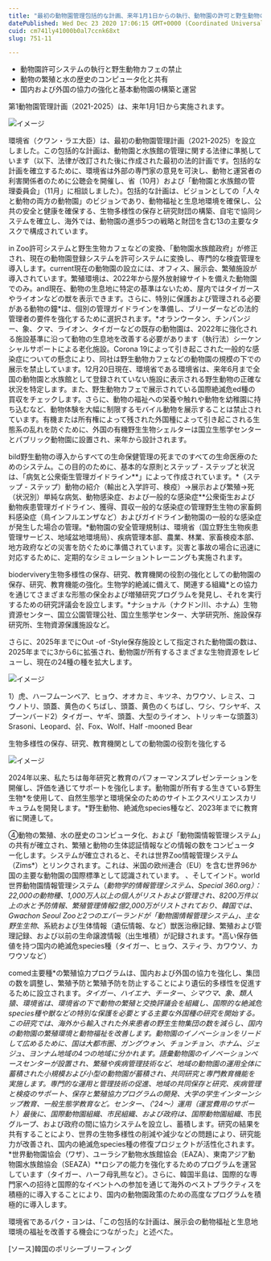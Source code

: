 ```yaml
---
title: "最初の動物園管理包括的な計画、来年1月1日からの執行、動物園の許可と野生動物のカフェの変換など。"
datePublished: Wed Dec 23 2020 17:06:15 GMT+0000 (Coordinated Universal Time)
cuid: cm741ly41000b0al7ccnk68xt
slug: 751-11

---
```



- 動物園許可システムの執行と野生動物カフェの禁止
- 動物の繁殖と水の歴史のコンピュータ化と共有
- 国内および外国の協力の強化と基本動物園の構築と運営

第1動物園管理計画（2021-2025）は、来年1月1日から実施されます。

![イメージ](https://cdn.hashnode.com/res/hashnode/image/upload/v1739493646210/c9564d37-d971-4584-bf23-1159fa4b402e.webp)

環境省（クワン・ラエ大臣）は、最初の動物園管理計画（2021-2025）を設立しました。この包括的な計画は、動物園と水族館の管理に関する法律に準拠しています（以下、法律が改訂された後に作成された最初の法的計画です。包括的な計画を確立するために、環境省は外部の専門家の意見を可決し、動物と運営者の利害関係者のために公聴会を開催し、省（10月）および「動物園と水族館の管理委員会」（11月」に相談しました）。包括的な計画は、ビジョンとしての「人々と動物の両方の動物園」のビジョンであり、動物福祉と生息地環境を確保し、公共の安全と健康を確保する、生物多様性の保存と研究財団の構築、自宅で協同システムを確立し、海外では、動物園の進歩5つの戦略と財団を含む13の主要なタスクで構成されています。

in Zoo許可システムと野生生物カフェなどの変換、「動物園水族館政府」が修正され、現在の動物園登録システムを許可システムに変換し、専門的な検査管理を導入します。current現在の動物園の設立には、オフィス、展示会、繁殖施設が導入されています。繁殖環境は、2022年から屋外放射線サイトを備えた動物園でのみ。and現在、動物の生息地に特定の基準はないため、屋内ではタイガースやライオンなどの獣を表示できます。さらに、特別に保護および管理される必要がある動物の鐘*は、個別の管理ガイドラインを準備し、ブリーダーなどの法的管理者の要件を強化するために選択されます。*オランウータン、チンパンジー、象、クマ、ライオン、タイガーなどの既存の動物園は、2022年に強化される施設基準に沿って動物の生息地を改善する必要があります（執行法）シーケンシャルサポートによる老化施設。Corona 19によって引き起こされた一般的な感染症についての懸念により、同社は野生動物カフェなどの動物園の規模の下での展示を禁止しています。12月20日現在、環境省である環境省は、来年6月まで全国の動物園と水族館として登録されていない施設に表示される野生動物の正確な状況を特定します。また、野生動物カフェで展示されている国際絶滅危ed種の買収をチェックします。さらに、動物の福祉への栄養や触れや動物を幼稚園に持ち込むなど、動物体験を大幅に制限するモバイル動物を展示することは禁止されています。有機または所有権によって残された外国種によって引き起こされる生態系の乱れを防ぐために、外国の有機野生生物シェルターは国立生態学センターとパブリック動物園に設置され、来年から設計されます。

bild野生動物の導入からすべての生命保健管理の死までのすべての生命医療のためのシステム。この目的のために、基本的な原則とステップ - ステップと状況は、「病気と公衆衛生管理ガイドライン**」によって作成されています。*（ステップ - ステップ）動物の紹介（輸出と入学許可、検疫）→展示および繁殖→死（状況別）単純な病気、動物感染症、および一般的な感染症**公衆衛生および動物疾患管理ガイドライン、獲得、買収一般的な感染症の管理野生生物の家畜飼料感染症（鳥インフルエンザなど）およびガイドライン動物園の一般的な感染症が発生した場合の管理。*動物園の安全管理規制は、環境省（国立野生生物疾患管理サービス、地域盆地環境局）、疾病管理本部、農業、林業、家畜検疫本部、地方政府などの災害を防ぐために準備されています。災害と事故の場合に迅速に対応するために、定期的なシミュレーショントレーニングも実施されます。

biodervivery生物多様性の保存、研究、教育機関の役割の強化としての動物園の保存、研究、教育機能の強化。生物学的絶滅に備えて、関連する組織*との協力を通じてさまざまな形態の保全および増殖研究プログラムを発見し、それを実行するための研究評議会を設立します。*ナショナル（ナクドン川、ホナム）生物資源センター、国立公園管理公社、国立生態学センター、大学研究所、施設保存研究所、生物資源保護施設など。

さらに、2025年までにOut -of -Style保存施設として指定された動物園の数は、2025年までに3から6に拡張され、動物園が所有するさまざまな生物資源をレビューし、現在の24種の種を拡大します。

![イメージ](https://cdn.hashnode.com/res/hashnode/image/upload/v1739493649158/75024a09-75d9-47ae-8f4a-5e258452be2e.png)

1）虎、ハーフムーンベア、ヒョウ、オオカミ、キツネ、カワウソ、レミス、コウノトリ、頭蓋、黄色のくちばし、頭蓋、黄色のくちばし、ワシ、ワシヤギ、スプーンバード2）タイガー、ヤギ、頭蓋、大型のライオン、トリッキーな頭蓋3）Srasoni、Leopard、삵、Fox、Wolf、Half -mooned Bear

生物多様性の保存、研究、教育機関としての動物園の役割を強化する

![イメージ](https://cdn.hashnode.com/res/hashnode/image/upload/v1739493652674/e272fef8-1b50-469b-bdcd-91fb5e3b4f5c.jpeg)

2024年以来、私たちは毎年研究と教育のパフォーマンスプレゼンテーションを開催し、評価を通じてサポートを強化します。動物園が所有する生きている野生生物*を使用して、自然生態学と環境保全のためのサイトエクスペリエンスカリキュラムを開発します。*野生動物、絶滅危species種など、2023年までに教育省に関連して。

④動物の繁殖、水の歴史のコンピュータ化、および「動物園情報管理システム」の共有が確立され、繁殖と動物の生体認証情報などの情報の数をコンピューター化します。システムが確立されると、それは世界Zoo情報管理システム（Zims*）とリンクされます。これは、米国の欧州連合（EU）を含む世界96か国の主要な動物園の国際標準として認識されています。 、そしてインド。world世界動物園情報管理システム（*動物学的情報管理システム、Special 360.org）：22,000の動物種、1,000万人以上の個人がリストおよび管理され、8200万件以上の水と予防情報、繁殖管理情報2億2,000万がリストされており、韓国では、Gwachon Seoul Zooと2つのエバーランドが「動物園情報管理システム」、主な野生生物*、系統および生体情報（遺伝情報、など）獣医治療記録、繁殖および管理記録、および以前の生命譲渡情報（出生堆積）が記録されます。*高い保存価値を持つ国内の絶滅危species種（タイガー、ヒョウ、スティラ、カワウソ、カワウソなど）

comed主要種*の繁殖協力プログラムは、国内および外国の協力を強化し、集団の数を調整し、繁殖予防と繁殖予防を防止することにより遺伝的多様性を促進するために設立されます。*タイガー、ハイエナ、チーター、シマウマ、象、類人猿、環境省は、環境省の下で動物の繁殖と交換評議会を組織し、国際的な絶滅危species種や獣などの特別な保護を必要とする主要な外国種の研究を開始する。この研究では、海外から輸入された外来患者の野生生物集団の数を減らし、国内の動物園の繁殖環境と動物福祉を改善します。動物園のイノベーションをリードして広めるために、国は大都市圏、ガングウォン、チョンチョン、ホナム、ジェジュ、ヨンナム地域の4つの地域に分かれます。語彙動物園のイノベーションベースセンターが設置され、繁殖や疾病管理技術など、地域の動物園の運用全体に蓄積された小規模および小型の動物園が蓄積され、共同研究と専門教育機能を実施します。*専門的な運用と管理技術の促進、地域の共同保存と研究、疾病管理と検疫のサポート、保存と繁殖協力プログラムの開発、大学の学生インターンシップ教育、一般生態学教育など。センター、（'24〜）運用（運営費用のサポート）最後に、国際動物園組織*、市民組織、および政府は、国際動物園組織*、市民グループ、および政府の間に協力システムを設立し、蓄積します。研究の結果を共有することにより、世界の生物多様性の削減や減少などの問題により、研究能力が改善され、国内の絶滅危species種の修復プロジェクトが活性化されます。*世界動物園協会（ワザ）、ユーラシア動物水族館協会（EAZA）、東南アジア動物園水族館協会（SEAZA）**ロシアの能力を強化するためのプログラムを運営しています（タイガー、ハーフ母乳熊など）。さらに、韓国半島は、国際的な専門家への招待と国際的なイベントへの参加を通じて海外のベストプラクティスを積極的に導入することにより、国内の動物園政策のための高度なプログラムを積極的に導入します。

環境省であるパク・ヨンは、「この包括的な計画は、展示会の動物福祉と生息地環境の福祉を改善する機会につながった」と述べた。

[ソース]韓国のポリシーブリーフィング